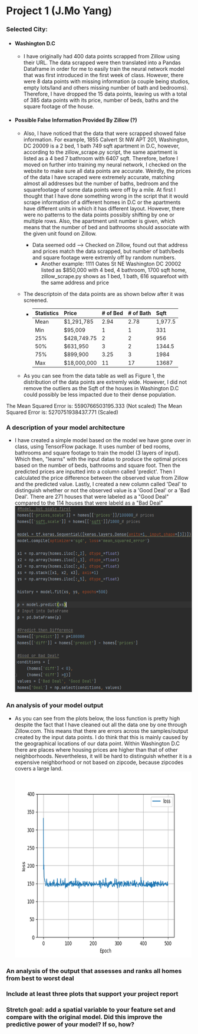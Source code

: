 # Project 1 (J.Mo Yang)

### Selected City: 
* #### Washington D.C
    * I have originally had 400 data points scrapped from Zillow using their URL. The data scrapped were then translated into a Pandas Dataframe in order for me to easily train the neural network model that was first introduced in the first week of class. However, there were 8 data points with missing information (a couple being studios, empty lots/land and others missing number of bath and bedrooms). Therefore, I have dropped the 15 data points, leaving us with a total of 385 data points with its price, number of beds, baths and the square footage of the house. 

* #### Possible False Information Provided By Zillow (?)
    * Also, I have noticed that the data that were scrapped showed false information. For example, 1855 Calvert St NW APT 201, Washington, DC 20009 is a 2 bed, 1 bath 749 sqft apartment in D.C, however, according to the zillow_scrape.py script, the same apartment is listed as a 4 bed 7 bathroom with 6407 sqft. Therefore, before I moved on further into training my neural network, I checked on the website to make sure all data points are accurate. Weirdly, the prices of the data I have scraped were extremely accurate, matching almost all addresses but the number of baths, bedroom and the squarefootage of some data points were off by a mile. At first I thought that I have done something wrong in the script that it would scrape information of a different homes in D.C or the apartments have different units in which it has different layout. However, there were no patterns to the data points possibly shifting by one or multiple rows. Also, the apartment unit number is given, which means that the number of bed and bathrooms should associate with the given unit found on Zillow. 
         * Data seemed odd --> Checked on Zillow, found out that address and prices match the data scrapped, but number of bath/beds and square footage were extremly off by random numbers.
            * Another example:  1111 Oates St NE Washington DC 20002 listed as $850,000 with 4 bed, 4 bathroom, 1700 sqft home, zillow_scrape.py shows as 1 bed, 1 bath, 616 squarefoot with the same address and price

  * The descriptoin of the data points are as shown below after it was screened. 
    * | Statistics | Price | # of Bed | # of Bath | Sqft |
      |------------|-------|----------|-----------|------|
      | Mean| $1,291,785 | 2.94 | 2.78 | 1,977.5 |
      | Min | $95,009 | 1 | 1 |  331 | 
      | 25% | $428,749.75 | 2 | 2 | 956 |
      | 50% |  $631,950 | 3 | 2 | 1344.5 |
      | 75% | $899,900 | 3.25 | 3 | 1984 |
      | Max |  $18,000,000 | 11 | 17 | 13687 | 

   * As you can see from the data table as well as Figure 1, the distribution of the data points are extremly wide. However, I did not remove the outliers as the Sqft of the houses in Washington D.C could possibly be less impacted due to their dense population. 



The Mean Squared Error is:  5590766503195.333 (Not scaled) 
The Mean Squared Error is:  5270751938437.771 (Scaled)


### A description of your model architecture
* I have created a simple model based on the model we have gone over in class, using TensorFlow package. It uses number of bed rooms, bathrooms and square footage to train the model (3 layers of input). Which then, "learns" with the input datas to produce the optimal prices based on the number of beds, bathrooms and square foot. Then the predicted prices are inputted into a column called 'predict'. Then I calculated the price difference between the observed value from Zillow and the predicted value. Lastly, I created a new column called 'Deal' to distinguish whether or not the observed value is a 'Good Deal' or a 'Bad Deal'. There are 271 houses that were labeled as a "Good Deal" compared to the 114 houses that were labeld as a "Bad Deal"
   <img src="code_project1.png" width="520" height="505">
 
### An analysis of your model output
* As you can see from the plots below, the loss function is pretty high despite the fact that I have cleaned out all the data one by one through Zillow.com. This means that there are errors across the samples/output created by the input data points. I do think that this is mainly caused by the geographical locations of our data point. Within Washington D.C there are places where housing prices are higher than that of other neighborhoods. Nevertheless, it will be hard to distinguish whether it is a expensive neighborhood or not based on zipcode, because zipcodes covers a large land. 
   <img src="loss(notscaled).png" width="520" height="505">



### An analysis of the output that assesses and ranks all homes from best to worst deal
### Include at least three plots that support your project report
### Stretch goal: add a spatial variable to your feature set and compare with the original model. Did this improve the predictive power of your model? If so, how?
